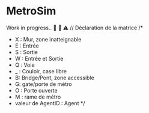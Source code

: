 # MetroSim

Work in progress..  :construction_worker: :hammer: :warning:
// Déclaration de la matrice
/*
- X : Mur, zone inatteignable
- E : Entrée
- S : Sortie
- W : Entrée et Sortie
- Q : Voie
- _ : Couloir, case libre
- B: Bridge/Pont, zone accessible
- G: gate/porte de métro
- O : Porte ouverte
- M : rame de métro
- valeur de AgentID : Agent
  */

